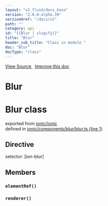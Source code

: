 ```yaml
---
layout: "v2_fluid/docs_base"
version: "2.0.0-alpha.39"
versionHref: "/docs/v2"
path: ""
category: api
id: "{{Blur | slugify}}"
title: "Blur"
header_sub_title: "Class in module "
doc: "Blur"
docType: "class"
---
```




<div class="improve-docs">
  <a href='http://github.com/driftyco/ionic2/tree/master/ionic/components/blur/blur.ts#L0'>
    View Source
  </a>
  &nbsp;
  <a href='http://github.com/driftyco/ionic2/edit/master/ionic/components/blur/blur.ts#L0'>
    Improve this doc
  </a>

  <!-- TODO(drewrygh, perrygovier): render this block in the correct location, markup identical to component docs -->

</div>




<h1 class="api-title">

  Blur



</h1>










<h1 class="class export">Blur <span class="type">class</span></h1>
<p class="module">exported from <a href='undefined'>ionic/ionic</a><br/>
defined in <a href="https://github.com/driftyco/ionic2/tree/master/ionic/components/blur/blur.ts#L1-L10">ionic/components/blur/blur.ts (line 1)</a>
</p>
<h2>Directive</h2>
  <span>selector: [ion-blur]</span>


<h2>Members</h2>

<div id="elementRef"></div>
<h3>
  <code>elementRef()</code>

</h3>












<div id="renderer"></div>
<h3>
  <code>renderer()</code>

</h3>














